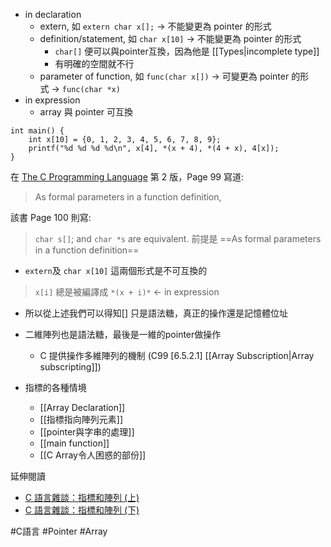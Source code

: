 
- in declaration
	- extern, 如 `extern char x[];` → 不能變更為 pointer 的形式
	- definition/statement, 如 `char x[10]` → 不能變更為 pointer 的形式
		- `char[]` 便可以與pointer互換，因為他是 [[Types|incomplete type]]
		- 有明確的空間就不行
	- parameter of function, 如 `func(char x[])` → 可變更為 pointer 的形式 → `func(char *x)`
- in expression
	- array 與 pointer 可互換
```
int main() {
    int x[10] = {0, 1, 2, 3, 4, 5, 6, 7, 8, 9};
    printf("%d %d %d %d\n", x[4], *(x + 4), *(4 + x), 4[x]);
}
```


在 [The C Programming Language](http://www.amazon.com/The-Programming-Language-Brian-Kernighan/dp/0131103628) 第 2 版，Page 99 寫道:

> As formal parameters in a function definition,

該書 Page 100 則寫:

> `char s[]`; and `char *s` are equivalent.
> 前提是 ==As formal parameters in a function definition==
- `extern`及 `char x[10]` 這兩個形式是不可互換的


> `x[i]` 總是被編譯成 `*(x + i)*` <- in expression

- 所以從上述我們可以得知\[\] 只是語法糖，真正的操作還是記憶體位址
- 二維陣列也是語法糖，最後是一維的pointer做操作
	- C 提供操作多維陣列的機制 (C99 [6.5.2.1] [[Array Subscription|Array subscripting]])

- 指標的各種情境
	- [[Array Declaration]]
	- [[指標指向陣列元素]]
	- [[pointer與字串的處理]]
	- [[main function]]
	- [[C Array令人困惑的部份]]


延伸閱讀

- [C 語言雜談：指標和陣列 (上)](https://www.cnblogs.com/baochuan/archive/2012/03/22/2410821.html)
- [C 語言雜談：指標和陣列 (下)](https://www.cnblogs.com/baochuan/archive/2012/03/26/2414062.html)


#C語言 #Pointer #Array